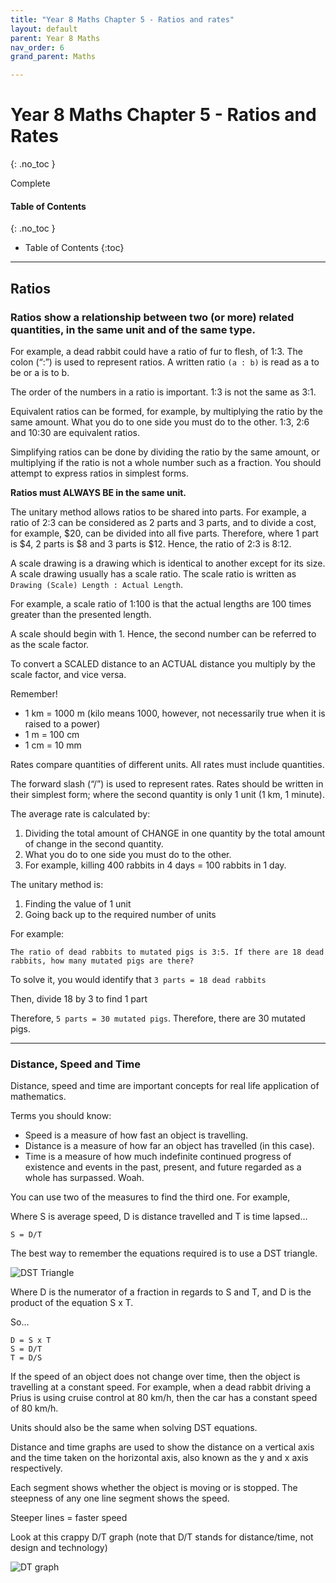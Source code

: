 ```yaml
---
title: "Year 8 Maths Chapter 5 - Ratios and rates"
layout: default
parent: Year 8 Maths
nav_order: 6
grand_parent: Maths

---
```


# Year 8 Maths Chapter 5 - Ratios and Rates
{: .no_toc }

<label class="label label-green">Complete</label>

#### Table of Contents
{: .no_toc }

* Table of Contents
{:toc}

***

## Ratios

### Ratios show a relationship between two (or more) related quantities, in the same unit and of the same type.

For example, a dead rabbit could have a ratio of fur to flesh, of 1:3. The colon (“:”) is used to represent ratios. A written ratio `(a : b)` is read as a to be or a is to b.

The order of the numbers in a ratio is important. 1:3 is not the same as 3:1.

Equivalent ratios can be formed, for example, by multiplying the ratio by the same amount. What you do to one side you must do to the other. 1:3, 2:6 and 10:30 are equivalent ratios.

Simplifying ratios can be done by dividing the ratio by the same amount, or multiplying if the ratio is not a whole number such as a fraction. You should attempt to express ratios in simplest forms.

**Ratios must ALWAYS BE in the same unit.**

The unitary method allows ratios to be shared into parts. For example, a ratio of 2:3 can be considered as 2 parts and 3 parts, and to divide a cost, for example, $20, can be divided into all five parts. Therefore, where 1 part is $4, 2 parts is $8 and 3 parts is $12. Hence, the ratio of 2:3 is $8:$12.

A scale drawing is a drawing which is identical to another except for its size. A scale drawing usually has a scale ratio. The scale ratio is written as `Drawing (Scale) Length : Actual Length`.

For example, a scale ratio of 1:100 is that the actual lengths are 100 times greater than the presented length.

A scale should begin with 1. Hence, the second number can be referred to as the scale factor.

To convert a SCALED distance to an ACTUAL distance you multiply by the scale factor, and vice versa.

Remember!

- 1 km = 1000 m (kilo means 1000, however, not necessarily  true when it is raised to a power)
- 1 m = 100 cm
- 1 cm = 10 mm

Rates compare quantities of different units. All rates must include quantities.

The forward slash (“/”) is used to represent rates. Rates should be written in their simplest form; where the second quantity is only 1 unit (1 km, 1 minute).

The average rate is calculated by:

1. Dividing the total amount of CHANGE in one quantity by the total amount of change in the second quantity.
1. What you do to one side you must do to the other. 
1. For example, killing 400 rabbits in 4 days = 100 rabbits in 1 day.

The unitary method is:

1. Finding the value of 1 unit
1. Going back up to the required number of units

For example:

    The ratio of dead rabbits to mutated pigs is 3:5. If there are 18 dead rabbits, how many mutated pigs are there?

To solve it, you would identify that `3 parts = 18 dead rabbits`

Then, divide 18 by 3 to find 1 part

Therefore, `5 parts = 30 mutated pigs`. Therefore, there are 30 mutated pigs.

***

### Distance, Speed and Time

Distance, speed and time are important concepts for real life application of mathematics.

Terms you should know: 
- Speed is a measure of how fast an object is travelling.
- Distance is a measure of how far an object has travelled (in this case).
- Time is a measure of how much indefinite continued progress of existence and events in the past, present, and future regarded as a whole has surpassed. Woah.

You can use two of the measures to find the third one. For example, 

Where S is average speed, D is distance travelled and T is time lapsed…

	S = D/T

The best way to remember the equations required is to use a DST triangle.

![DST Triangle](https://usercontent2.hubstatic.com/6149219.jpg)

Where D is the numerator of a fraction in regards to S and T, and D is the product of the equation S x T. 

So…

	D = S x T
    S = D/T
	T = D/S

If the speed of an object does not change over time, then the object is travelling at a constant speed. For example, when a dead rabbit driving a Prius is using cruise control at 80 km/h, then the car has a constant speed of 80 km/h.

Units should also be the same when solving DST equations.

Distance and time graphs are used to show the distance on a vertical axis and the time taken on the horizontal axis, also known as the y and x axis respectively.

Each segment shows whether the object is moving or is stopped. The steepness of any one line segment shows the speed.

Steeper lines = faster speed

Look at this crappy D/T graph (note that D/T stands for distance/time, not design and technology)

![DT graph](https://i.pinimg.com/originals/a9/3d/7e/a93d7e5d320385e5c354daee6a26e434.jpg)
